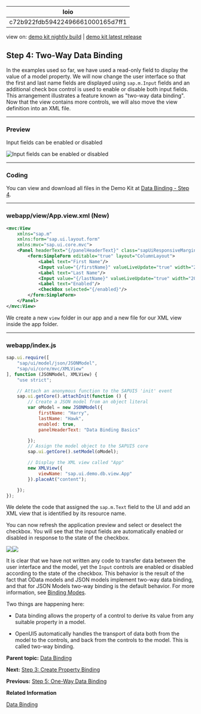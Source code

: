 <!-- loioc72b922fdb59422496661000165d7ff1 -->

| loio |
| -----|
| c72b922fdb59422496661000165d7ff1 |

<div id="loio">

view on: [demo kit nightly build](https://openui5nightly.hana.ondemand.com/topic/c72b922fdb59422496661000165d7ff1) | [demo kit latest release](https://sdk.openui5.org/topic/c72b922fdb59422496661000165d7ff1)</div>

## Step 4: Two-Way Data Binding

In the examples used so far, we have used a read-only field to display the value of a model property. We will now change the user interface so that the first and last name fields are displayed using `sap.m.Input` fields and an additional check box control is used to enable or disable both input fields. This arrangement illustrates a feature known as "two-way data binding". Now that the view contains more controls, we will also move the view definition into an XML file.

***

### Preview

   
  
<a name="loioc72b922fdb59422496661000165d7ff1__fig_r1j_pst_mr"/>Input fields can be enabled or disabled

 ![](images/loio61d68f167778425bbdd2abd7d550ae65_HiRes.png "Input fields can be enabled or disabled") 

***

### Coding

You can view and download all files in the Demo Kit at [Data Binding - Step 4](https://sdk.openui5.org/entity/sap.ui.core.tutorial.databinding/sample/sap.ui.core.tutorial.databinding.04).

***

### webapp/view/App.view.xml \(New\)

```xml
<mvc:View
	xmlns="sap.m"
	xmlns:form="sap.ui.layout.form"
	xmlns:mvc="sap.ui.core.mvc">
	<Panel headerText="{/panelHeaderText}" class="sapUiResponsiveMargin" width="auto">
		<form:SimpleForm editable="true" layout="ColumnLayout">
			<Label text="First Name"/>
			<Input value="{/firstName}" valueLiveUpdate="true" width="200px" enabled="{/enabled}"/>
			<Label text="Last Name"/>
			<Input value="{/lastName}" valueLiveUpdate="true" width="200px" enabled="{/enabled}"/>
			<Label text="Enabled"/>
			<CheckBox selected="{/enabled}"/>
		</form:SimpleForm>
	</Panel>
</mvc:View>
```

We create a new `view` folder in our app and a new file for our XML view inside the app folder.

***

### webapp/index.js

```js
sap.ui.require([
	"sap/ui/model/json/JSONModel",
	"sap/ui/core/mvc/XMLView"
], function (JSONModel, XMLView) {
	"use strict";

	// Attach an anonymous function to the SAPUI5 'init' event
	sap.ui.getCore().attachInit(function () {
		// Create a JSON model from an object literal
		var oModel = new JSONModel({
			firstName: "Harry",
			lastName: "Hawk",
			enabled: true,
			panelHeaderText: "Data Binding Basics"

		});
		// Assign the model object to the SAPUI5 core
		sap.ui.getCore().setModel(oModel);

		// Display the XML view called "App"
		new XMLView({
			viewName: "sap.ui.demo.db.view.App"
		}).placeAt("content");

	});
});
```

We delete the code that assigned the `sap.m.Text` field to the UI and add an XML view that is identified by its resource name.

You can now refresh the application preview and select or deselect the checkbox. You will see that the input fields are automatically enabled or disabled in response to the state of the checkbox.

![](images/loio61d68f167778425bbdd2abd7d550ae65_HiRes.png)![](images/loio6222561089bb4559beafb33b456bc8d4_HiRes.png)

It is clear that we have not written any code to transfer data between the user interface and the model, yet the `Input` controls are enabled or disabled according to the state of the checkbox. This behavior is the result of the fact that OData models and JSON models implement two-way data binding, and that for JSON Models two-way binding is the default behavior. For more information, see [Binding Modes](Data_Binding_68b9644.md#loio68b9644a253741e8a4b9e4279a35c247__section_BindingModes).

Two things are happening here:

-   Data binding allows the property of a control to derive its value from any suitable property in a model.

-   OpenUI5 automatically handles the transport of data both from the model to the controls, and back from the controls to the model. This is called two-way binding.


**Parent topic:** [Data Binding](Data_Binding_e531093.md "In this tutorial, we will explain the concepts of data binding in OpenUI5.")

**Next:** [Step 3: Create Property Binding](Step_3_Create_Property_Binding_d70e989.md "Although there is no visible difference, the text on the screen is now derived from model data.")

**Previous:** [Step 5: One-Way Data Binding](Step_5_One_Way_Data_Binding_88756c0.md "In contrast to the two-way binding behavior shown above, one-way data binding is also possible. Here, data is transported in one direction only: from the model, through the binding instance to the consumer (usually the property of a control), but never in the other direction. In this example, we will change the previous example to use one-way data binding. This will illustrate how the flow of data from the user interface back to the model can be switched off if required.")

**Related Information**  


[Data Binding](Data_Binding_68b9644.md "You use data binding to bind UI elements to data sources to keep the data in sync and allow data editing on the UI.")

